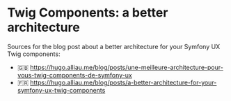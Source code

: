 # Twig Components: a better architecture

Sources for the blog post about a better architecture for your Symfony UX Twig components:
- :gb: https://hugo.alliau.me/blog/posts/une-meilleure-architecture-pour-vous-twig-components-de-symfony-ux
- :fr: https://hugo.alliau.me/blog/posts/a-better-architecture-for-your-symfony-ux-twig-components

